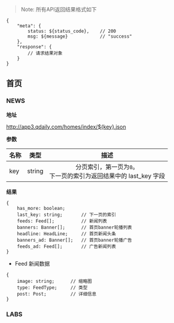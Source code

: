 > Note: 所有API返回结果格式如下

```
{
    "meta": {
        status: ${status_code},    // 200
        msg: ${message}            // "success"
    },
    "response": {
        // 请求结果对象
    }
}

```

## 首页

### NEWS

**地址**

http://app3.qdaily.com/homes/index/${key}.json

**参数**

| 名称     | 类型    | 描述         |
|----------|:------:|:------------:|
| key      | string | 分页索引，第一页为`0`。 <br/>下一页的索引为返回结果中的 last_key 字段 |

**结果**

```
{
    has_more: boolean;
    last_key: string;       // 下一页的索引
    feeds: Feed[];          // 新闻列表
    banners: Banner[];      // 首页banner轮播列表
    headline: HeadLine;     // 首页新闻头条
    banners_ad: Banner[];   // 首页banner轮播广告
    feeds_ad: Feed[];       // 广告新闻列表
}
```

- Feed  新闻数据

```
{
    image: string;      // 缩略图
    type: FeedType;     // 类型
    post: Post;         // 详细信息
}
```






### LABS